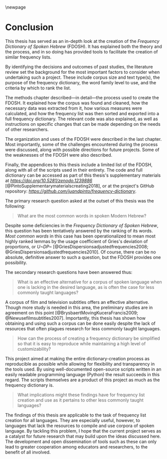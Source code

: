 \newpage

# Conclusion

This thesis has served as an in-depth look at the creation of the *Frequency Dictionary of Spoken Hebrew* (FDOSH). It has explained both the theory and the process, and in so doing has provided tools to facilitate the creation of similar frequency lists.

By identifying the decisions and outcomes of past studies, the literature review set the background for the most important factors to consider when undertaking such a project. These include corpus size and text type(s), the purpose of the frequency dictionary, the word family level to use, and the criteria by which to rank the list.

The methods chapter described—in detail—the process used to create the FDOSH. It explained how the corpus was found and cleaned, how the necessary data was extracted from it, how various measures were calculated, and how the frequency list was then sorted and exported into a full frequency dictionary. The relevant code was also explained, as well as instructions on specific changes that can be made depending on the needs of other researchers.

The organization and uses of the FDOSH were described in the last chapter. Most importantly, some of the challenges encountered during the process were discussed, along with possible directions for future projects. Some of the weaknesses of the FDOSH were also described.

Finally, the appendices to this thesis include a limited list of the FDOSH, along with all of the scripts used in their entirety. The code and full dictionary can be accessed as part of this thesis's supplementary materials at *<https://doi.org/10.5281/zenodo.1239886>* [@PintoSupplementarymaterialscreating2018], or at the project's GitHub repository: *<https://github.com/juandpinto/frequency-dictionary>*.

The primary research question asked at the outset of this thesis was the following:

> What are the most common words in spoken Modern Hebrew?

Despite some deficiencies in the *Frequency Dictionary of Spoken Hebrew*, this question has been tentatively answered by the ranking of its words. *Most common words* in this case has been operationalized to mean most highly ranked lemmas by the usage coefficient of Gries's deviation of proportions, or *U~DP~* [@GriesDispersionsadjustedfrequencies2008; @GriesDispersionsadjustedfrequencies2010]. Of course, there can be no absolute, definitive answer to such a question, but the FDOSH provides one possibility.

The secondary research questions have been answered thus:

> What is an effective alternative for a corpus of spoken language when one is lacking in the desired language, as is often the case for less commonly taught languages?

A corpus of film and television subtitles offers an effective alternative. Though more study is needed in this area, the preliminary studies are in agreement on this point [@BrysbaertMovingKuceraFrancis2009; @Newusefilmsubtitles2007]. Importantly, this thesis has shown how obtaining and using such a corpus can be done easily despite the lack of resources that often plagues research for less commonly taught languages.

> How can the process of creating a frequency dictionary be simplified so that it is easy to reproduce while maintaining a high level of customizability?

This project aimed at making the entire dictionary-creation process as reproducible as possible while allowing for flexibility and transparency in the tools used. By using well-documented open-source scripts written in an easily readable programming language (Python) the result succeeds in this regard. The scripts themselves are a product of this project as much as the frequency dictionary is.

> What implications might these findings have for frequency list creation and use as it pertains to other less commonly taught languages?

The findings of this thesis are applicable to the task of frequency list creation for all languages. They are especially useful, however, to languages that lack the resources to compile and use corpora of spoken language. By tackling this problem, I hope that the current project serves as a catalyst for future research that may build upon the ideas discussed here. The development and open dissemination of tools such as these can only lead to greater cooperation among educators and researchers, to the benefit of all involved.
